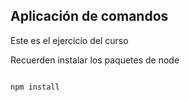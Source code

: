 ## Aplicación de comandos

Este es el ejercicio del curso


Recuerden instalar los paquetes de node


```

npm install
```
